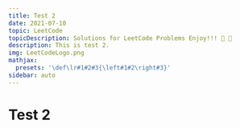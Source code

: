 ```yaml
---
title: Test 2
date: 2021-07-10
topic: LeetCode
topicDescription: Solutions for LeetCode Problems Enjoy!!! 🍌 🐒
description: This is test 2.
img: LeetCodeLogo.png
mathjax:
  presets: '\def\lr#1#2#3{\left#1#2\right#3}'
sidebar: auto
---
```


# Test 2
